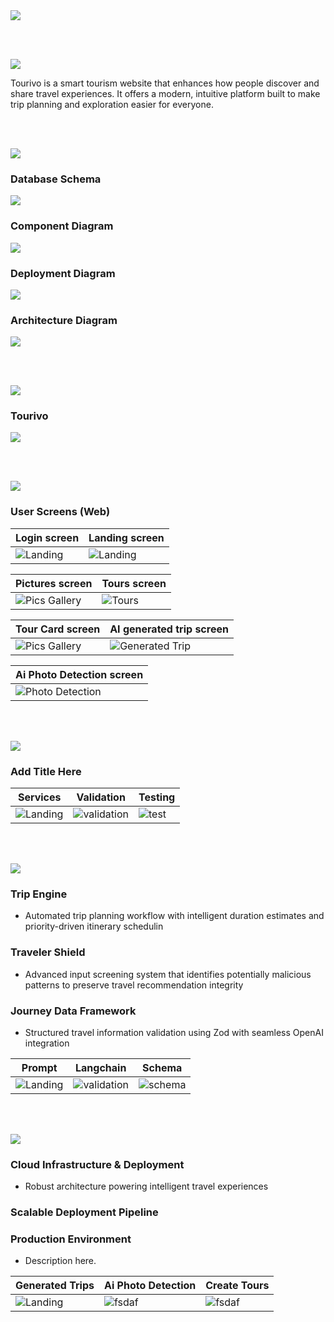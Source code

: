 <img src="./readme/title1.svg"/>

<br><br>

<!-- project overview -->
<img src="./readme/title2.svg"/>

Tourivo is a smart tourism website that enhances how people discover and share travel experiences. It offers a modern, intuitive platform built to make trip planning and exploration easier for everyone.

<br><br>

<!-- System Design -->
<img src="./readme/title3.svg"/>

### Database Schema

<img src="https://i.ibb.co/HT9WCnd6/schema3.png"/>

### Component Diagram

<img src="./readme/component_diagram2.png"/>

### Deployment Diagram

<img src="./readme/deployment%20diagram.png"/>

### Architecture Diagram

<img src="./readme/architecture%202.png"/>

<br><br>

<!-- Project Highlights -->
<img src="./readme/title4.svg"/>

### Tourivo

<img src="./readme/highlights.png"/>

<br><br>

<!-- Demo -->
<img src="./readme/title5.svg"/>

### User Screens (Web)

| Login screen                   | Landing screen                        |
| ------------------------------ | ------------------------------------- |
| ![Landing](./readme/login.PNG) | ![Landing](./readme/landing_page.gif) |

| Pictures screen                                | Tours screen                 |
| ---------------------------------------------- | ---------------------------- |
| ![Pics Gallery](./readme/pictures_gallery.PNG) | ![Tours](./readme/Tours.PNG) |

| Tour Card screen                       | AI generated trip screen                            |
| -------------------------------------- | --------------------------------------------------- |
| ![Pics Gallery](./readme/tourCard.gif) | ![Generated Trip](./readme/new_generated_trips.gif) |

| Ai Photo Detection screen                            |
| ---------------------------------------------------- |
| ![ Photo Detection](./readme/ai_photo_detection.gif) |

<br><br>

<!-- Development & Testing -->
<img src="./readme/title6.svg"/>

### Add Title Here

| Services                         | Validation                             | Testing                                |
| -------------------------------- | -------------------------------------- | -------------------------------------- |
| ![Landing](./readme/service.jpg) | ![validation](./readme/validation.jpg) | ![test](./readme/demo//test_cases.PNG) |

<br><br>

<!-- Development & Testing -->
<img src="./readme/title7.svg"/>

### Trip Engine

- Automated trip planning workflow with intelligent duration estimates and priority-driven itinerary schedulin

### Traveler Shield

- Advanced input screening system that identifies potentially malicious patterns to preserve travel recommendation integrity

### Journey Data Framework

- Structured travel information validation using Zod with seamless OpenAI integration

| Prompt                          | Langchain                         | Schema                         |
| ------------------------------- | --------------------------------- | ------------------------------ |
| ![Landing](./readme/prompt.jpg) | ![validation](./readme/image.png) | ![schema](./readme/schema.jpg) |

<br><br>

<!-- Deployment -->
<img src="./readme/title8.svg"/>

### Cloud Infrastructure & Deployment
- Robust architecture powering intelligent travel experiences
### Scalable Deployment Pipeline
### Production Environment

- Description here.

| Generated Trips                   | Ai Photo Detection               | Create Tours                    |
| --------------------------------- | -------------------------------- | ------------------------------- |
| ![Landing](./readme/postman1.PNG) | ![fsdaf](./readme/detection.PNG) | ![fsdaf](./readme/postman3.PNG) |

<br><br>
